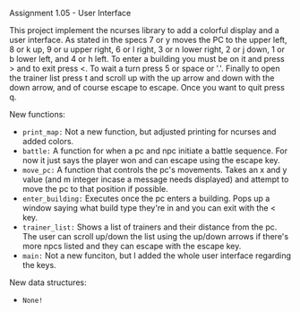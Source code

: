 Assignment 1.05 - User Interface

This project implement the ncurses library to add a colorful display and a user interface. As stated in the specs 7 or y moves the PC to the upper left, 8 or k up, 9 or u upper right, 6 or l right, 3 or n lower right, 2 or j down, 1 or b lower left, and 4 or h left. To enter a building you must be on it and press > and to exit press <. To wait a turn press 5 or space or '.'. Finally to open the trainer list press t and scroll up with the up arrow and down with the down arrow, and of course escape to escape. Once you want to quit press q.

New functions:
- `print_map:` Not a new function, but adjusted printing for ncurses and added colors.
- `battle:` A function for when a pc and npc initiate a battle sequence. For now it just says the player won and can escape using the escape key.
- `move_pc:` A function that controls the pc's movements. Takes an x and y value (and m integer incase a message needs displayed) and attempt to move the pc to that position if possible.
- `enter_building:` Executes once the pc enters a building. Pops up a window saying what build type they're in and you can exit with the < key.
- `trainer_list:` Shows a list of trainers and their distance from the pc. The user can scroll up/down the list using the up/down arrows if there's more npcs listed and they can escape with the escape key.
- `main:` Not a new funciton, but I added the whole user interface regarding the keys.

New data structures:
- `None!`
